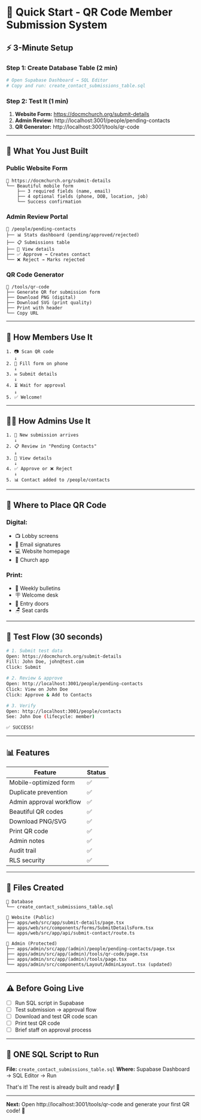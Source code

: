# 🚀 Quick Start - QR Code Member Submission System

## ⚡ 3-Minute Setup

### Step 1: Create Database Table (2 min)
```bash
# Open Supabase Dashboard → SQL Editor
# Copy and run: create_contact_submissions_table.sql
```

### Step 2: Test It (1 min)
1. **Website Form:** https://docmchurch.org/submit-details
2. **Admin Review:** http://localhost:3001/people/pending-contacts  
3. **QR Generator:** http://localhost:3001/tools/qr-code

---

## 🎯 What You Just Built

### Public Website Form
```
📱 https://docmchurch.org/submit-details
└── Beautiful mobile form
    ├── 3 required fields (name, email)
    ├── 4 optional fields (phone, DOB, location, job)
    └── Success confirmation
```

### Admin Review Portal
```
🔐 /people/pending-contacts
├── 📊 Stats dashboard (pending/approved/rejected)
├── 📋 Submissions table
├── 👀 View details
├── ✅ Approve → Creates contact
└── ❌ Reject → Marks rejected
```

### QR Code Generator
```
🎨 /tools/qr-code
├── Generate QR for submission form
├── Download PNG (digital)
├── Download SVG (print quality)
├── Print with header
└── Copy URL
```

---

## 📱 How Members Use It

```
1. 📷 Scan QR code
   ↓
2. 📝 Fill form on phone
   ↓
3. ✉️ Submit details
   ↓
4. ⏳ Wait for approval
   ↓
5. ✅ Welcome!
```

---

## 👨‍💼 How Admins Use It

```
1. 🔔 New submission arrives
   ↓
2. 📋 Review in "Pending Contacts"
   ↓
3. 👀 View details
   ↓
4. ✅ Approve or ❌ Reject
   ↓
5. 📊 Contact added to /people/contacts
```

---

## 🎨 Where to Place QR Code

### Digital:
- 📺 Lobby screens
- 📧 Email signatures
- 💻 Website homepage
- 📱 Church app

### Print:
- 📄 Weekly bulletins
- 🪧 Welcome desk
- 🚪 Entry doors
- 🪑 Seat cards

---

## 🎉 Test Flow (30 seconds)

```bash
# 1. Submit test data
Open: https://docmchurch.org/submit-details
Fill: John Doe, john@test.com
Click: Submit

# 2. Review & approve
Open: http://localhost:3001/people/pending-contacts
Click: View on John Doe
Click: Approve & Add to Contacts

# 3. Verify
Open: http://localhost:3001/people/contacts
See: John Doe (lifecycle: member)

✅ SUCCESS!
```

---

## 📊 Features

| Feature | Status |
|---------|--------|
| Mobile-optimized form | ✅ |
| Duplicate prevention | ✅ |
| Admin approval workflow | ✅ |
| Beautiful QR codes | ✅ |
| Download PNG/SVG | ✅ |
| Print QR code | ✅ |
| Admin notes | ✅ |
| Audit trail | ✅ |
| RLS security | ✅ |

---

## 🔧 Files Created

```
📁 Database
└── create_contact_submissions_table.sql

📁 Website (Public)
├── apps/web/src/app/submit-details/page.tsx
├── apps/web/src/components/forms/SubmitDetailsForm.tsx
└── apps/web/src/app/api/submit-contact/route.ts

📁 Admin (Protected)
├── apps/admin/src/app/(admin)/people/pending-contacts/page.tsx
├── apps/admin/src/app/(admin)/tools/qr-code/page.tsx
├── apps/admin/src/app/(admin)/tools/page.tsx
└── apps/admin/src/components/Layout/AdminLayout.tsx (updated)
```

---

## ⚠️ Before Going Live

- [ ] Run SQL script in Supabase
- [ ] Test submission → approval flow
- [ ] Download and test QR code scan
- [ ] Print test QR code
- [ ] Brief staff on approval process

---

## 🎯 ONE SQL Script to Run

**File:** `create_contact_submissions_table.sql`
**Where:** Supabase Dashboard → SQL Editor → Run

That's it! The rest is already built and ready! 🚀

---

**Next:** Open http://localhost:3001/tools/qr-code and generate your first QR code! 📱

